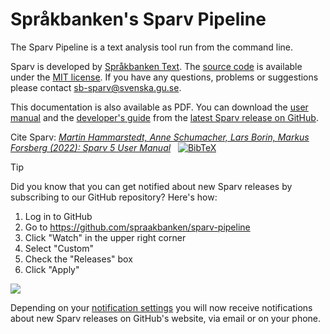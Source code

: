 # Språkbanken's Sparv Pipeline

The Sparv Pipeline is a text analysis tool run from the command line.

Sparv is developed by [Språkbanken Text](https://spraakbanken.gu.se/). The
[source code](https://github.com/spraakbanken/sparv-pipeline) is available under the
[MIT license](https://opensource.org/licenses/MIT). If you have any questions, problems
or suggestions please contact <sb-sparv@svenska.gu.se>.

This documentation is also available as PDF. You can download the [user manual](https://github.com/spraakbanken/sparv-pipeline/releases/latest/download/user-manual.pdf) and the [developer's guide](https://github.com/spraakbanken/sparv-pipeline/releases/latest/download/developers-guide.pdf) from the [latest Sparv release on GitHub](https://github.com/spraakbanken/sparv-pipeline/releases/latest).

Cite Sparv: *[Martin Hammarstedt, Anne Schumacher, Lars Borin, Markus Forsberg (2022): Sparv 5 User Manual](https://gup.ub.gu.se/publication/318405?lang=en
)* &nbsp; [![BibTeX](_media/bibtex.png)](https://spraakbanken.gu.se/en/research/publications/bibtex/318405)

> [!TIP]
> Did you know that you can get notified about new Sparv releases by subscribing to our GitHub repository? Here's how:
>
> 1. Log in to GitHub
> 2. Go to https://github.com/spraakbanken/sparv-pipeline
> 3. Click "Watch" in the upper right corner
> 4. Select "Custom"
> 5. Check the "Releases" box
> 6. Click "Apply"
>
>  ![](_media/watch-releases.png)
> <!-- > <p align="center">
>  <img src="_media/watch-releases.png" />
> </p> -->
>
> Depending on your [notification settings](https://github.com/settings/notifications) you will now receive notifications about new Sparv releases on GitHub's website, via email or on your phone.

